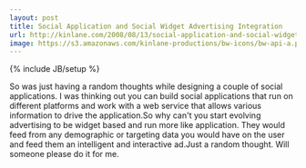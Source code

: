 ```yaml
---
layout: post
title: Social Application and Social Widget Advertising Integration
url: http://kinlane.com/2008/08/13/social-application-and-social-widget-advertising-integration/
image: https://s3.amazonaws.com/kinlane-productions/bw-icons/bw-api-a.png
---
```

{% include JB/setup %}
So was just having a random thoughts while designing a couple of social applications.  I was thinking out you can build social applications that run on different platforms and work with a web service that allows various information to drive the application.So why can't you start evolving advertising to be widget based and run more like application.   They would feed from any demographic or targeting data you would have on the user and feed them an intelligent and interactive ad.Just a random thought.  Will someone please do it for me.